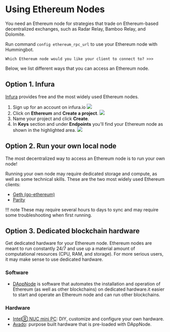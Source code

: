 # Using Ethereum Nodes

You need an Ethereum node for strategies that trade on Ethereum-based decentralized exchanges, such as Radar Relay, Bamboo Relay, and Dolomite.

Run command `config ethereum_rpc_url` to use your Ethereum node with Hummingbot.

```
Which Ethereum node would you like your client to connect to? >>>
```

Below, we list different ways that you can access an Ethereum node.

## Option 1. Infura

[Infura](https://infura.io/) provides free and the most widely used Ethereum nodes.

1. Sign up for an account on infura.io
![](/assets/img/infura1.png)
2. Click on **Ethereum** and **Create a project**.
![](/assets/img/infura2.png)
3. Name your project and click **Create**.
4. In **Keys** section and under **Endpoints** you'll find your Ethereum node as shown in the highlighted area.
![](/assets/img/infura3.png)


## Option 2. Run your own local node

The most decentralized way to access an Ethereum node is to run your own node!

Running your own node may require dedicated storage and compute, as well as some technical skills. These are the two most widely used Ethereum clients:

- [Geth (go-ethereum)](https://github.com/ethereum/go-ethereum/wiki/Building-Ethereum)
- [Parity](https://github.com/paritytech/parity-ethereum)

!!! note
    These may require several hours to days to sync and may require some troubleshooting when first running.

## Option 3. Dedicated blockchain hardware
Get dedicated hardware for your Ethereum node.  Ethereum nodes are meant to run constantly 24/7 and use up a material amount of computational resources (CPU, RAM, and storage).  For more serious users, it may make sense to use dedicated hardware.

### Software
- [DAppNode](https://dappnode.io/) is software that automates the installation and operation of Ethereum (as well as other blockchains) on dedicated hardware.it easier to start and operate an Ethereum node and can run other blockchains.

### Hardware
- [IntelⓇ NUC mini PC](https://www.intel.com/content/www/us/en/products/boards-kits/nuc.html): DIY, customize and configure your own hardware.
- [Avado](https://ava.do/): purpose built hardware that is pre-loaded with DAppNode.
